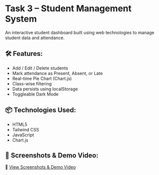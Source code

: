 # Task 3 – Student Management System

An interactive student dashboard built using web technologies to manage student data and attendance.

## 🛠️ Features:
- Add / Edit / Delete students
- Mark attendance as Present, Absent, or Late
- Real-time Pie Chart (Chart.js)
- Class-wise filtering
- Data persists using localStorage
- Toggleable Dark Mode

## 📦 Technologies Used:
- HTML5
- Tailwind CSS
- JavaScript
- Chart.js

## 🔗 Screenshots & Demo Video:
📸 [View Screenshots & Demo Video](https://github.com/Yogeshwar-Prabhu/NativeSoftTech-Java-Internship-Tasks/tree/main/Task%203%20-%20Student%20Management%20System/Screenshots%20and%20Video)
